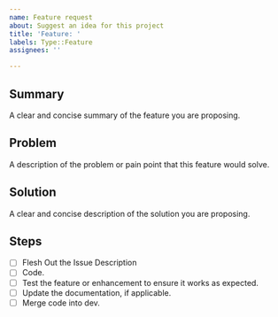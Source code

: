 ```yaml
---
name: Feature request
about: Suggest an idea for this project
title: 'Feature: '
labels: Type::Feature
assignees: ''

---
```


## Summary
A clear and concise summary of the feature you are proposing.

## Problem
A description of the problem or pain point that this feature would solve.

## Solution
A clear and concise description of the solution you are proposing.

## Steps

- [ ] Flesh Out the Issue Description
- [ ] Code.
- [ ] Test the feature or enhancement to ensure it works as expected.
- [ ] Update the documentation, if applicable.
- [ ] Merge code into dev.
